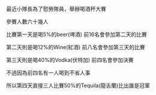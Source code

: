 最近小隊長為了慰勞隊員，舉辦喝酒杯大賽  

參賽人數六十幾人  

比賽第一天是喝5%的beer(啤酒) 前16名會參加第二天的比賽  

第二天則是喝12%的Wine(紅酒)  前八名會參加第三天的比賽  

第三天則是喝40%的Vodka(伏特加)  前四名會參加決賽  

不過因為前四名有一人喝到不省人事  

所以第四天直接三人比賽50%的Tequila(龍舌蘭)比出誰是冠軍  
